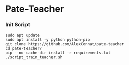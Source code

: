 # Pate-Teacher

### Init Script 

```
sudo apt update
sudo apt install -y python python-pip
git clone https://github.com/AlexConnat/pate-teacher
cd pate-teacher/
pip --no-cache-dir install -r requirements.txt
./script_train_teacher.sh
```
